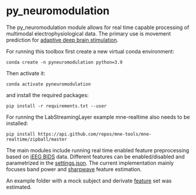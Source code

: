 # py_neuromodulation

The py_neuromodulation module allows for real time capable processing of multimodal electrophysiological data. The primary use is movement prediction for [adaptive deep brain stimulation](https://pubmed.ncbi.nlm.nih.gov/30607748/).

For running this toolbox first create a new virtual conda environment: 

`conda create -n pyneuromodulation python=3.9`

Then activate it:

`conda activate pyneuromodulation`

and install the required packages:

`pip install -r requirements.txt --user`

For running the LabStreamingLayer example mne-realtime also needs to be installed: 

`pip install https://api.github.com/repos/mne-tools/mne-realtime/zipball/master`

The main modules include running real time enabled feature preprocessing based on [iEEG BIDS](https://www.nature.com/articles/s41597-019-0105-7) data. Different features can be enabled/disabled and parametrized in the [settings.json](https://github.com/neuromodulation/py_neuromodulation/blob/main/examples/settings.json). The current implementation mainly focuses band power and [sharpwave](https://www.sciencedirect.com/science/article/abs/pii/S1364661316302182) feature estimation. 

An example folder with a mock subject and derivate [feature](https://github.com/neuromodulation/py_neuromodulation/tree/main/pyneuromodulation/tests/data/derivatives/sub-testsub_ses-EphysMedOff_task-buttonpress_ieeg) set was estimated. 